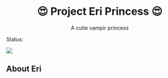 <h1 align="center">
    😍 Project Eri Princess 😍
</h1>
<div align="center">
    A cutie vampir princess
</div>

Status:

![](https://img.shields.io/github/workflow/status/vn-vna/EriPrincess/Java%20CI%20with%20Gradle?label=gradle%20build&logo=gradle&style=for-the-badge)

## About Eri
